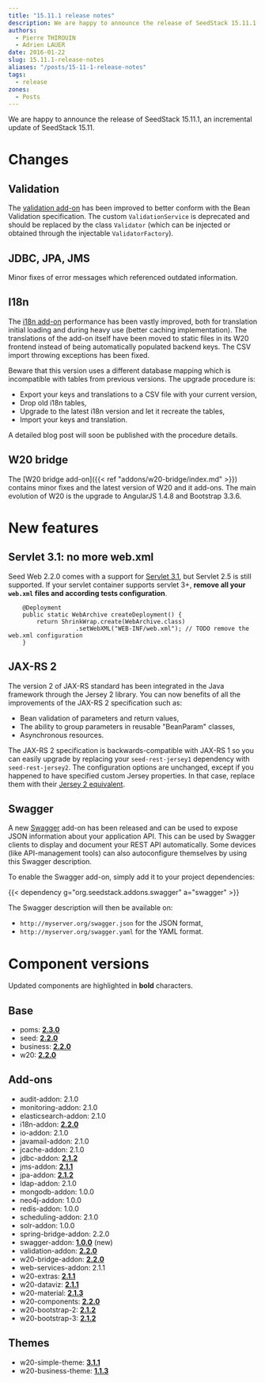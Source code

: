 ```yaml
---
title: "15.11.1 release notes"
description: We are happy to announce the release of SeedStack 15.11.1!
authors:
  - Pierre THIROUIN
  - Adrien LAUER
date: 2016-01-22
slug: 15.11.1-release-notes
aliases: "/posts/15-11-1-release-notes"
tags:
  - release
zones:
  - Posts
---
```


We are happy to announce the release of SeedStack 15.11.1, an incremental update of SeedStack 15.11.<!--more-->

# Changes

## Validation

The [validation add-on](http://seedstack.org/addons/validation) has been improved to better conform with the Bean
Validation specification. The custom `ValidationService` is deprecated and should be replaced by the class `Validator`
(which can be injected or obtained through the injectable `ValidatorFactory`).

## JDBC, JPA, JMS

Minor fixes of error messages which referenced outdated information.

## I18n

The [i18n add-on](http://seedstack.org/addons/i18n) performance has been vastly improved, both for translation initial
loading and during heavy use (better caching implementation). The translations of the add-on itself have been moved
to static files in its W20 frontend instead of being automatically populated backend keys. The CSV import throwing
exceptions has been fixed.

Beware that this version uses a different database mapping which is incompatible with tables from previous versions. The upgrade
procedure is:

* Export your keys and translations to a CSV file with your current version,
* Drop old i18n tables,
* Upgrade to the latest i18n version and let it recreate the tables,
* Import your keys and translation.

A detailed blog post will soon be published with the procedure details.

## W20 bridge

The [W20 bridge add-on]({{< ref "addons/w20-bridge/index.md" >}}) contains minor fixes and the latest version of W20 and
it add-ons. The main evolution of W20 is the upgrade to AngularJS 1.4.8 and Bootstrap 3.3.6.

# New features

## Servlet 3.1: no more web.xml

Seed Web 2.2.0 comes with a support for [Servlet 3.1](https://java.net/downloads/servlet-spec/Final/servlet-3_1-final.pdf),
but Servlet 2.5 is still supported. If your servlet container supports servlet 3+, **remove all your `web.xml` files and
according tests configuration**.

        @Deployment
        public static WebArchive createDeployment() {
            return ShrinkWrap.create(WebArchive.class)
                       .setWebXML("WEB-INF/web.xml"); // TODO remove the web.xml configuration
        }

## JAX-RS 2

The version 2 of JAX-RS standard has been integrated in the Java framework through the Jersey 2 library. You can now
benefits of all the improvements of the JAX-RS 2 specification such as:

* Bean validation of parameters and return values,
* The ability to group parameters in reusable "BeanParam" classes,
* Asynchronous resources.

The JAX-RS 2 specification is backwards-compatible with JAX-RS 1 so you can easily upgrade by replacing your `seed-rest-jersey1`
dependency with `seed-rest-jersey2`. The configuration options are unchanged, except if you happened to have specified
custom Jersey properties. In that case, replace them with their [Jersey 2 equivalent](https://jersey.java.net/documentation/latest/appendix-properties.html).

## Swagger

A new [Swagger](http://swagger.io/) add-on has been released and can be used to expose JSON information about your
application API. This can be used by Swagger clients to display and document your REST API automatically. Some devices
(like API-management tools) can also autoconfigure themselves by using this Swagger description.

To enable the Swagger add-on, simply add it to your project dependencies:

{{< dependency g="org.seedstack.addons.swagger" a="swagger" >}}

The Swagger description will then be available on:

* `http://myserver.org/swagger.json` for the JSON format,
* `http://myserver.org/swagger.yaml` for the YAML format.

# Component versions

Updated components are highlighted in **bold** characters.

## Base

* poms: **[2.3.0](https://github.com/seedstack/poms/releases/tag/v2.3.0)**
* seed: **[2.2.0](https://github.com/seedstack/seed/releases/tag/v2.2.0)**
* business: **[2.2.0](https://github.com/seedstack/business/releases/tag/v2.2.0)**
* w20: **[2.2.0](https://github.com/seedstack/w20/releases/tag/v2.2.0)**

## Add-ons

* audit-addon: 2.1.0
* monitoring-addon: 2.1.0
* elasticsearch-addon: 2.1.0
* i18n-addon: **[2.2.0](https://github.com/seedstack/i18n-addon/releases/tag/v2.2.0)**
* io-addon: 2.1.0
* javamail-addon: 2.1.0
* jcache-addon: 2.1.0
* jdbc-addon: **[2.1.2](https://github.com/seedstack/jdbc-addon/releases/tag/v2.1.2)**
* jms-addon: **[2.1.1](https://github.com/seedstack/jms-addon/releases/tag/v2.1.1)**
* jpa-addon: **[2.1.2](https://github.com/seedstack/jpa-addon/releases/tag/v2.1.2)**
* ldap-addon: 2.1.0
* mongodb-addon: 1.0.0
* neo4j-addon: 1.0.0
* redis-addon: 1.0.0
* scheduling-addon: 2.1.0
* solr-addon: 1.0.0
* spring-bridge-addon: 2.2.0
* swagger-addon: **[1.0.0](https://github.com/seedstack/swagger-addon/releases/tag/v1.0.0)** (new)
* validation-addon: **[2.2.0](https://github.com/seedstack/validation-addon/releases/tag/v2.2.0)**
* w20-bridge-addon: **[2.2.0](https://github.com/seedstack/w20-bridge-addon/releases/tag/v2.2.0)**
* web-services-addon: 2.1.1
* w20-extras: **[2.1.1](https://github.com/seedstack/w20-extras/releases/tag/v2.1.1)**
* w20-dataviz: **[2.1.1](https://github.com/seedstack/w20-dataviz/releases/tag/v2.1.1)**
* w20-material: **[2.1.3](https://github.com/seedstack/w20-material/releases/tag/v2.1.3)**
* w20-components: **[2.2.0](https://github.com/seedstack/w20-components/releases/tag/v2.2.0)**
* w20-bootstrap-2: **[2.1.2](https://github.com/seedstack/w20-bootstrap-2/releases/tag/v2.1.2)**
* w20-bootstrap-3: **[2.1.2](https://github.com/seedstack/w20-bootstrap-3/releases/tag/v2.1.2)**

## Themes

* w20-simple-theme: **[3.1.1](https://github.com/seedstack/w20-simple-theme/releases/tag/v3.1.1)**
* w20-business-theme: **[1.1.3](https://github.com/seedstack/w20-business-theme/releases/tag/v1.1.3)**
